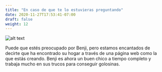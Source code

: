 ```yaml
---
title: "En caso de que te lo estuvieras preguntando"
date: 2020-11-27T17:53:41-07:00
draft: false
weight: 12
---
```


![alt text](../media/benji-and-me-sm.png "Dibuje de Benji y Dee")

Puede que estés preocupado por Benji, pero estamos encantados de decirte que ha encontrado su hogar a través de una página web como la que estás creando. Benji es ahora un buen chico a tiempo completo y trabaja mucho en sus trucos para conseguir golosinas.